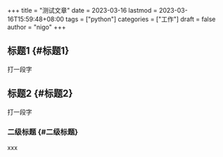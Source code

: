 +++
title = "测试文章"
date = 2023-03-16
lastmod = 2023-03-16T15:59:48+08:00
tags = ["python"]
categories = ["工作"]
draft = false
author = "nigo"
+++

## 标题1 {#标题1}

打一段字


## 标题2 {#标题2}

打一段字


### 二级标题 {#二级标题}

xxx
